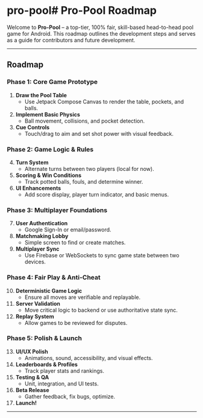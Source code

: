 # pro-pool# Pro-Pool Roadmap

Welcome to **Pro-Pool** – a top-tier, 100% fair, skill-based head-to-head pool game for Android. This roadmap outlines the development steps and serves as a guide for contributors and future development.

---

## Roadmap

### Phase 1: Core Game Prototype
1. **Draw the Pool Table**
   - Use Jetpack Compose Canvas to render the table, pockets, and balls.
2. **Implement Basic Physics**
   - Ball movement, collisions, and pocket detection.
3. **Cue Controls**
   - Touch/drag to aim and set shot power with visual feedback.

### Phase 2: Game Logic & Rules
4. **Turn System**
   - Alternate turns between two players (local for now).
5. **Scoring & Win Conditions**
   - Track potted balls, fouls, and determine winner.
6. **UI Enhancements**
   - Add score display, player turn indicator, and basic menus.

### Phase 3: Multiplayer Foundations
7. **User Authentication**
   - Google Sign-In or email/password.
8. **Matchmaking Lobby**
   - Simple screen to find or create matches.
9. **Multiplayer Sync**
   - Use Firebase or WebSockets to sync game state between two devices.

### Phase 4: Fair Play & Anti-Cheat
10. **Deterministic Game Logic**
    - Ensure all moves are verifiable and replayable.
11. **Server Validation**
    - Move critical logic to backend or use authoritative state sync.
12. **Replay System**
    - Allow games to be reviewed for disputes.

### Phase 5: Polish & Launch
13. **UI/UX Polish**
    - Animations, sound, accessibility, and visual effects.
14. **Leaderboards & Profiles**
    - Track player stats and rankings.
15. **Testing & QA**
    - Unit, integration, and UI tests.
16. **Beta Release**
    - Gather feedback, fix bugs, optimize.
17. **Launch!**

---
